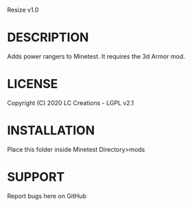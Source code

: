 Resize v1.0


DESCRIPTION
==============================
Adds power rangers to Minetest. It requires the 3d Armor mod.


LICENSE
==============================
Copyright (C) 2020 LC Creations - LGPL v2.1


INSTALLATION
==============================
Place this folder inside Minetest Directory>mods


SUPPORT
==============================
Report bugs here on GitHub
